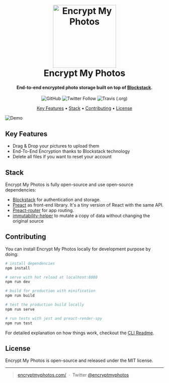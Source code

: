 
<h1 align="center">
  <br>
  <a href="https://encryptmyphotos.com/"><img src="https://github.com/Pierre-Gilles/encryptmyphotos/raw/master/media/logo.gif" alt="Encrypt My Photos" width="200"></a>
  <br>
  Encrypt My Photos
  <br>
</h1>

<h4 align="center">End-to-end encrypted photo storage built on top of <a href="https://blockstack.org/" target="_blank">Blockstack</a>.</h4>

<p align="center">
  <img alt="GitHub" src="https://img.shields.io/github/license/Pierre-Gilles/encryptmyphotos.svg">
  <img alt="Twitter Follow" src="https://img.shields.io/twitter/follow/encryptmyphotos.svg?style=social">
  <img alt="Travis (.org)" src="https://img.shields.io/travis/Pierre-Gilles/encryptmyphotos.svg">
</p>

<p align="center">
  <a href="#key-features">Key Features</a> •
  <a href="#stack">Stack</a> •
  <a href="#how-to-use">Contributing</a> •
  <a href="#license">License</a>
</p>

![Demo](https://github.com/Pierre-Gilles/encryptmyphotos/raw/master/media/demo.jpeg)

## Key Features

* Drag & Drop your pictures to upload them
* End-To-End Encryption thanks to Blockstack technology
* Delete all files if you want to reset your account

## Stack

Encrypt My Photos is fully open-source and use open-source dependencies:

- [Blockstack](https://github.com/blockstack/blockstack.js/) for authentication and storage.
- [Preact](https://github.com/developit/preact) as front-end library. It's a tiny version of React with the same API.
- [Preact-router](https://github.com/developit/preact-router) for app routing.
- [immutability-helper](https://github.com/kolodny/immutability-helper) to mutate a copy of data without changing the original source

## Contributing

You can install Encrypt My Photos locally for development purpose by doing:

``` bash
# install dependencies
npm install

# serve with hot reload at localhost:8080
npm run dev

# build for production with minification
npm run build

# test the production build locally
npm run serve

# run tests with jest and preact-render-spy 
npm run test
```

For detailed explanation on how things work, checkout the [CLI Readme](https://github.com/developit/preact-cli/blob/master/README.md).

## License

Encrypt My Photos is open-source and released under the MIT license.

---

> [encryptmyphotos.com/](https://encryptmyphotos.com/) &nbsp;&middot;&nbsp;
> Twitter [@encryptmyphotos](https://twitter.com/encryptmyphotos)
